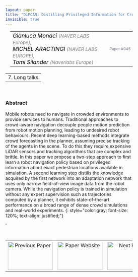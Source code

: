 ```yaml
---
layout: paper
title: "DiPCAN: Distilling Privileged Information for Crowd-Aware Navigation"
invisible: true
---
```

<head>
<style>
* {
  box-sizing: border-box;
}

#myInput {
  background-position: 10px 10px;
  background-repeat: no-repeat;
  width: 100%;
  font-size: 100%;
  padding: 12px 20px 12px 40px;
  border: 1px solid #ddd;
  margin-bottom: 12px;
}

#myTable, #myTableA {
  border-collapse: collapse;
  width: 100%;
  border: 1px solid #ddd;
  font-size: 100%;
}

#myTable th, #myTable td, #myTableA th, #myTableA td {
  text-align: left;
  padding: 12px;
}

#myTable tr, #myTableA tr {
  border-bottom: 1px solid #ddd;
}

#myTable tr.header, #myTable tr:hover, #myTableA tr.header, #myTableA tr:hover {
  background-color: #f1f1f1;
}


#eventcounter1 a {
    font-size: 12px;
    color: #ffffff;
    display: block;
}

#eventcounter1 a:hover {
    text-decoration: none;
}

#eventcounter2 a {
    font-size: 12px;
    color: #ffffff;
    display: block;
}

#eventcounter2 a:hover {
    text-decoration: none;
}

</style>
</head>

<table width = "95%" style="padding-left: 15px; margin-left: auto; margin-right: 10px;">
<tr><td style = "vertical-align: top; padding-right: 25px;" rowspan="2">
<span style="color:black; font-size: 110%;"><i>
Gianluca Monaci <span style="color:gray; font-size: 85%">(NAVER LABS Europe)</span><span style="color:gray; font-size: 100%">,</span><br>
MICHEL ARACTINGI <span style="color:gray; font-size: 85%">(NAVER LABS EUROPE)</span><span style="color:gray; font-size: 100%">,</span><br>
Tomi   Silander <span style="color:gray; font-size: 85%">(Naverlabs Europe)</span>
</i></span>
</td>

<tr>
<td style="color:#777789; text-align:right; font-size: 75%; margin-right:10px;">Paper&nbsp;#045</td>
</tr>
</table>

<table width="80%" style="margin-top: 20px; margin-left: auto; margin-right: auto;">
  <tr>
    <td style="text-align:center;">7. Long talks</td>
  </tr>
</table>
<br>


### Abstract
Mobile robots need to navigate in crowded environments to provide services to humans. Traditional approaches to crowd-aware navigation decouple people motion prediction from robot motion planning, leading to undesired robot behaviours. Recent deep learning-based methods integrate crowd forecasting in the planner, assuming precise tracking of the agents in the scene. To do this they require expensive LiDAR sensors and tracking algorithms that are complex and brittle. In this paper we propose a two-step approach to first learn a robot navigation policy based on privileged information about exact pedestrian locations available in simulation. A second learning step distills the knowledge acquired by the first network into an adaptation network that uses only narrow field-of-view image data from the robot camera. While the navigation policy is trained in simulation without any expert supervision such as trajectories computed by a planner, it exhibits state-of-the-art performance on a broad range of dense crowd simulations and real-world experiments.
{: style="color:gray; font-size: 120%; text-align: justified;"}


<table width="100%" style="margin-top:40px;">
<tr>
    <td style="width: 30%; text-align: center;"><a href="{ site.baseurl }/program/papers/044/">
<img src="{ site.baseurl }/images/previous_paper_icon.png"
       alt="Previous Paper" width = "142"  height = "90"/> 
</a> </td>
<td style="text-align: center;"><a href="{{ site.baseurl }}/program/papers">
<img src="{{ site.baseurl }}/images/overview_icon.png"
       alt="Paper Website" width = "142"  height = "90"/> 
</a> </td>
    <td style="width: 30%; text-align: center;"><a href="{ site.baseurl }/program/papers/046/">
    <img src="{ site.baseurl }/images/next_paper_icon.png"
        alt="Next Paper" width = "142"  height = "90"/>
    </a></td>
'</tr>
</table>
